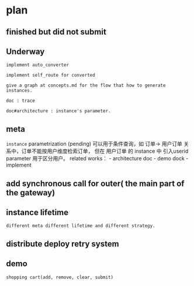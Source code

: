 # plan

## finished but did not submit


## Underway
    
    implement auto_converter
    
    implement self_route for converted
    
    give a graph at concepts.md for the flow that how to generate instances.
    
    doc : trace
    
    doc#architecture : instance's parameter.
    
        
## meta

`instance` parametrization (pending)
    可以用于条件查询，如 订单-> 用户订单 关系中，订单不能按用户维度检索订单，
    但在 用户订单 的 instance 中 引入userid parameter 用于区分用户。
    related works：
        - architecture doc
        - demo dock
        - implement

## add synchronous call for outer( the main part of the gateway)

## instance lifetime
    different meta different lifetime and different strategy.

## distribute deploy retry system

## demo
    shopping cart(add, remove, clear, submit)

